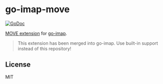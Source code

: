 # go-imap-move

[![GoDoc](https://godoc.org/github.com/emersion/go-imap-move?status.svg)](https://godoc.org/github.com/emersion/go-imap-move)

[MOVE extension](https://tools.ietf.org/html/rfc6851) for [go-imap](https://github.com/emersion/go-imap).

> This extension has been merged into go-imap. Use built-in support instead of this repository!

## License

MIT
